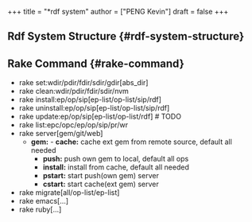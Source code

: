 +++
title = "*rdf system"
author = ["PENG Kevin"]
draft = false
+++

## Rdf System Structure {#rdf-system-structure}


## Rake Command {#rake-command}

-   rake set:wdir/pdir/fdir/sdir/gdir[abs_dir]
-   rake clean:wdir/pdir/fdir/sdir/nvm
-   rake install:ep/op/sip[ep-list/op-list/sip/rdf]
-   rake uninstall:ep/op/sip[ep-list/op-list/sip/rdf]
-   rake update:ep/op/sip[ep-list/op-list/rdf] # TODO
-   rake list:epc/opc/ep/op/sip/pr/wr
-   rake server[gem/git/web]
    -   **gem:** -   **cache:** cache ext gem from remote source, default all needed
        -   **push:** push own gem to local, default all ops
        -   **install:** install from cache, default all needed
        -   **pstart:** start push(own gem) server
        -   **cstart:** start cache(ext gem) server
-   rake migrate[all/op-list/ep-list]
-   rake emacs[...]
-   rake ruby[...]
